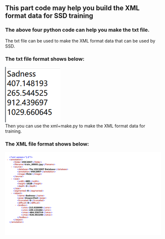 ## This part code may help you build the XML format data for SSD training
### The above four python code can help you make the txt file.<br>
The txt file can be used to make the XML format data that can be used by SSD. <br>

### The txt file format shows below: <br>
![txt](txt.png)
<br>
Then you can use the xml+make.py to make the XML format data for training. <br>

### The XML file format shows below: <br>
![XML](xml.png)
